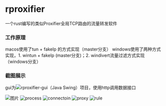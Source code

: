# rproxifier
一个rust编写的类似Proxifier全局TCP路由的流量转发软件

### 工作原理
macos使用了tun + fakeIp 的方式实现（master分支）
windows使用了两种方式实现，1. wintun + fakeIp (master分支)；2. windivert流量过滤方式实现（windows分支）

### 截图展示
gui为![rproxifier-gui（Java Swing）项目](!https://github.com/villcore/rproxifier-gui)，使用http调用数据接口

![图片](https://user-images.githubusercontent.com/11493797/166619084-ba456efa-5ad4-4aba-ab99-2d55edd159dd.png)
![process](https://user-images.githubusercontent.com/11493797/166620285-7aa3c4e7-05d1-4f01-80a2-27216fcd8d62.PNG)
![connectoin](https://user-images.githubusercontent.com/11493797/166620290-97130744-54a4-4070-9352-3eaf39790da7.PNG)
![proxy](https://user-images.githubusercontent.com/11493797/166620297-a17858e0-8c33-41eb-a309-f2f1d099c704.PNG)
![rule](https://user-images.githubusercontent.com/11493797/166620299-bf9189dc-5121-4061-8723-e50eb04eb663.PNG)
